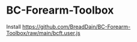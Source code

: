 # BC-Forearm-Toolbox

Install https://github.com/BreadDain/BC-Forearm-Toolbox/raw/main/bcft.user.js
